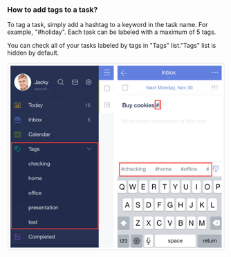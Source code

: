 ### How to add tags to a task?

To tag a task, simply add a hashtag to a keyword in the task name. For example, "\#holiday". Each task can be labeled with a maximum of 5 tags.

You can check all of your tasks labeled by tags in "Tags" list."Tags" list is hidden by default.

![](addtags.jpg)

